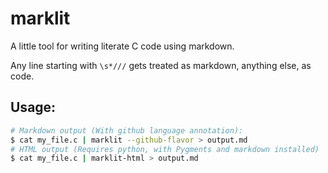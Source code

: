 marklit
=======

A little tool for writing literate C code using markdown.

Any line starting with `\s*///` gets treated as markdown, anything else, as code.

## Usage:
```sh
# Markdown output (With github language annotation):
$ cat my_file.c | marklit --github-flavor > output.md
# HTML output (Requires python, with Pygments and markdown installed)
$ cat my_file.c | marklit-html > output.md
```
